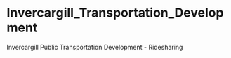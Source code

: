 # Invercargill_Transportation_Development
Invercargill Public Transportation Development - Ridesharing
